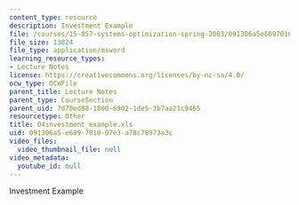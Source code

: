 ```yaml
---
content_type: resource
description: Investment Example
file: /courses/15-057-systems-optimization-spring-2003/091306a5e609701007e3a78c78973a3c_04investment_example.xls
file_size: 13824
file_type: application/msword
learning_resource_types:
- Lecture Notes
license: https://creativecommons.org/licenses/by-nc-sa/4.0/
ocw_type: OCWFile
parent_title: Lecture Notes
parent_type: CourseSection
parent_uid: 7d70ed88-1800-6902-1de5-3b7aa21c9465
resourcetype: Other
title: 04investment_example.xls
uid: 091306a5-e609-7010-07e3-a78c78973a3c
video_files:
  video_thumbnail_file: null
video_metadata:
  youtube_id: null
---
```

Investment Example